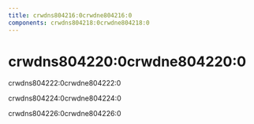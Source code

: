 ```yaml
---
title: crwdns804216:0crwdne804216:0
components: crwdns804218:0crwdne804218:0
---
```

# crwdns804220:0crwdne804220:0

<p class="description">crwdns804222:0crwdne804222:0 </p>

crwdns804224:0crwdne804224:0

crwdns804226:0crwdne804226:0